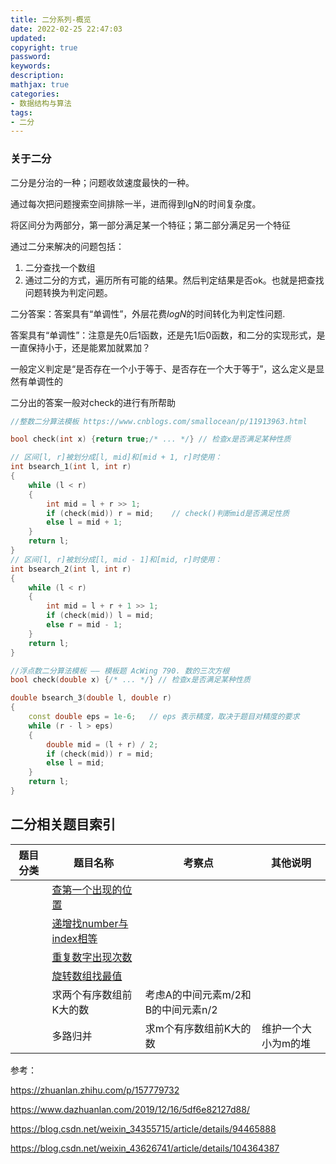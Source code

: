 ```yaml
---
title: 二分系列-概览
date: 2022-02-25 22:47:03
updated:
copyright: true
password:
keywords: 
description: 
mathjax: true
categories:
- 数据结构与算法
tags: 
- 二分
---
```


### 关于二分

二分是分治的一种；问题收敛速度最快的一种。

通过每次把问题搜索空间排除一半，进而得到lgN的时间复杂度。

将区间分为两部分，第一部分满足某一个特征；第二部分满足另一个特征

通过二分来解决的问题包括：

1. 二分查找一个数组
2. 通过二分的方式，遍历所有可能的结果。然后判定结果是否ok。也就是把查找问题转换为判定问题。

二分答案：答案具有“单调性”，外层花费$logN$的时间转化为判定性问题.

答案具有“单调性”：注意是先0后1函数，还是先1后0函数，和二分的实现形式，是一直保持小于，还是能累加就累加？

一般定义判定是“是否存在一个小于等于、是否存在一个大于等于”，这么定义是显然有单调性的

二分出的答案一般对check的进行有所帮助

```cpp
//整数二分算法模板 https://www.cnblogs.com/smallocean/p/11913963.html

bool check(int x) {return true;/* ... */} // 检查x是否满足某种性质

// 区间[l, r]被划分成[l, mid]和[mid + 1, r]时使用：
int bsearch_1(int l, int r)
{
    while (l < r)
    {
        int mid = l + r >> 1;
        if (check(mid)) r = mid;    // check()判断mid是否满足性质
        else l = mid + 1;
    }
    return l;
}
// 区间[l, r]被划分成[l, mid - 1]和[mid, r]时使用：
int bsearch_2(int l, int r)
{
    while (l < r)
    {
        int mid = l + r + 1 >> 1;
        if (check(mid)) l = mid;
        else r = mid - 1;
    }
    return l;
}

//浮点数二分算法模板 —— 模板题 AcWing 790. 数的三次方根
bool check(double x) {/* ... */} // 检查x是否满足某种性质

double bsearch_3(double l, double r)
{
    const double eps = 1e-6;   // eps 表示精度，取决于题目对精度的要求
    while (r - l > eps)
    {
        double mid = (l + r) / 2;
        if (check(mid)) r = mid;
        else l = mid;
    }
    return l;
}
```

## 二分相关题目索引

|  题目分类 | 题目名称 |考察点   |其他说明|
|  ----  | ---- |----  |----  |
|| [查第一个出现的位置](getNumberOfK.html)  ||
|| [递增找number与index相等](getNumberSameAsIndex.html)  ||
|| [重复数字出现次数](moving_cnt.html)  ||
|| [旋转数组找最值](find_min_in_rotated_array.html)  ||
|| 求两个有序数组前K大的数|考虑A的中间元素m/2和B的中间元素n/2||
|| 多路归并| 求m个有序数组前K大的数 | 维护一个大小为m的堆||

参考：

https://zhuanlan.zhihu.com/p/157779732

https://www.dazhuanlan.com/2019/12/16/5df6e82127d88/

https://blog.csdn.net/weixin_34355715/article/details/94465888

https://blog.csdn.net/weixin_43626741/article/details/104364387
